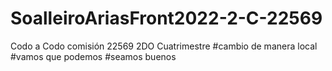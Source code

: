 # SoalleiroAriasFront2022-2-C-22569
Codo a Codo comisión 22569 2DO Cuatrimestre
#cambio de manera local
#vamos que podemos
#seamos buenos
